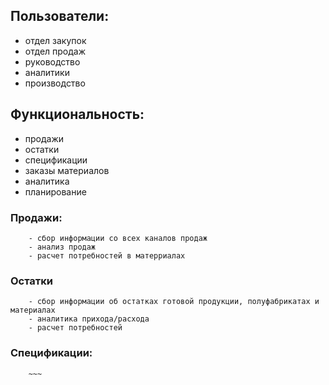 ## Пользователи:
- отдел закупок
- отдел продаж
- руководство
- аналитики
- производство

## Функциональность:
- продажи
- остатки
- спецификации
- заказы материалов
- аналитика
- планирование

### Продажи:
        - сбор информации со всех каналов продаж
        - анализ продаж
        - расчет потребностей в матерриалах
### Остатки
        - сбор информации об остатках готовой продукции, полуфабрикатах и материалах
        - аналитика прихода/расхода
        - расчет потребностей
### Спецификации:
        ~~~